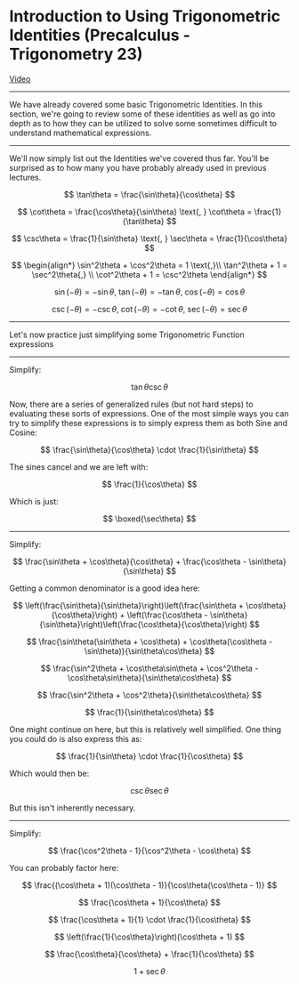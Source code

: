 # Introduction to Using Trigonometric Identities (Precalculus - Trigonometry 23)

[Video](https://www.youtube.com/watch?v=yIMR-3c1wP8)

---

We have already covered some basic Trigonometric Identities. In this section,
we're going to review some of these identities as well as go into depth as to
how they can be utilized to solve some sometimes difficult to understand
mathematical expressions.

---

We'll now simply list out the Identities we've covered thus far. You'll be
surprised as to how many you have probably already used in previous lectures.

$$ \tan\theta = \frac{\sin\theta}{\cos\theta} $$

$$ \cot\theta = \frac{\cos\theta}{\sin\theta} \text{, } \cot\theta = \frac{1}{\tan\theta} $$

$$ \csc\theta = \frac{1}{\sin\theta} \text{, } \sec\theta = \frac{1}{\cos\theta} $$

$$
\begin{align*}
\sin^2\theta + \cos^2\theta = 1 \text{,}\\
\tan^2\theta + 1 = \sec^2\theta{,} \\
\cot^2\theta + 1 = \csc^2\theta
\end{align*}
$$

$$ \sin(-\theta) = -\sin\theta \text{, } \tan(-\theta) = -\tan\theta \text{, } \cos(-\theta) = \cos\theta $$

$$ \csc(-\theta) = -\csc\theta \text{, } \cot(-\theta) = -\cot\theta \text{, } \sec(-\theta) = \sec\theta $$

---

Let's now practice just simplifying some Trigonometric Function expressions

---

Simplify:

$$ \tan\theta\csc\theta $$

Now, there are a series of generalized rules (but not hard steps) to evaluating
these sorts of expressions. One of the most simple ways you can try to simplify
these expressions is to simply express them as both Sine and Cosine:

$$ \frac{\sin\theta}{\cos\theta} \cdot \frac{1}{\sin\theta} $$

The sines cancel and we are left with:

$$ \frac{1}{\cos\theta} $$

Which is just:

$$ \boxed{\sec\theta} $$

---

Simplify:

$$ \frac{\sin\theta + \cos\theta}{\cos\theta} + \frac{\cos\theta - \sin\theta}{\sin\theta} $$

Getting a common denominator is a good idea here:

$$ \left(\frac{\sin\theta}{\sin\theta}\right)\left(\frac{\sin\theta + \cos\theta}{\cos\theta}\right) + \left(\frac{\cos\theta - \sin\theta}{\sin\theta}\right)\left(\frac{\cos\theta}{\cos\theta}\right) $$

$$ \frac{\sin\theta(\sin\theta + \cos\theta) + \cos\theta(\cos\theta - \sin\theta)}{\sin\theta\cos\theta} $$

$$ \frac{\sin^2\theta + \cos\theta\sin\theta + \cos^2\theta - \cos\theta\sin\theta}{\sin\theta\cos\theta} $$

$$ \frac{\sin^2\theta + \cos^2\theta}{\sin\theta\cos\theta} $$

$$ \frac{1}{\sin\theta\cos\theta} $$

One might continue on here, but this is relatively well simplified. One thing
you could do is also express this as:

$$ \frac{1}{\sin\theta} \cdot \frac{1}{\cos\theta} $$

Which would then be:

$$ \csc\theta\sec\theta $$

But this isn't inherently necessary.

---

Simplify:

$$ \frac{\cos^2\theta - 1}{\cos^2\theta - \cos\theta} $$

You can probably factor here:

$$ \frac{(\cos\theta + 1)(\cos\theta - 1)}{\cos\theta(\cos\theta - 1)} $$

$$ \frac{\cos\theta + 1}{\cos\theta} $$

$$ \frac{\cos\theta + 1}{1} \cdot \frac{1}{\cos\theta} $$

$$ \left(\frac{1}{\cos\theta}\right)(\cos\theta + 1) $$

$$ \frac{\cos\theta}{\cos\theta} + \frac{1}{\cos\theta} $$

$$ 1 + \sec\theta $$
